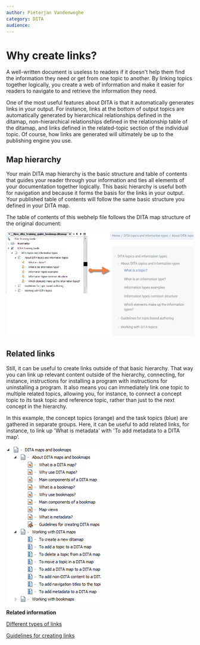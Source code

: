 ```yaml
---
author: Pieterjan Vandenweghe
category: DITA
audience: 
---
```


# Why create links?

A well-written document is useless to readers if it doesn't help them find the information they need or get from one topic to another. By linking topics together logically, you create a web of information and make it easier for readers to navigate to and retrieve the information they need.

One of the most useful features about DITA is that it automatically generates links in your output. For instance, links at the bottom of output topics are automatically generated by hierarchical relationships defined in the ditamap, non-hierarchical relationships defined in the relationship table of the ditamap, and links defined in the related-topic section of the individual topic. Of course, how links are generated will ultimately be up to the publishing engine you use.

## Map hierarchy

Your main DITA map hierarchy is the basic structure and table of contents that guides your reader through your information and ties all elements of your documentation together logically. This basic hierarchy is useful both for navigation and because it forms the basis for the links in your output. Your published table of contents will follow the same basic structure you defined in your DITA map.

The table of contents of this webhelp file follows the DITA map structure of the original document:

![](../_media/graphics/table_of_contents_webhelp_compare.png)

## Related links

Still, it can be useful to create links outside of that basic hierarchy. That way you can link up relevant content outside of the hierarchy, connecting, for instance, instructions for installing a program with instructions for uninstalling a program. It also means you can immediately link one topic to multiple related topics, allowing you, for instance, to connect a concept topic to its task topic and reference topic, rather than just to the next concept in the hierarchy.

In this example, the concept topics \(orange\) and the task topics \(blue\) are gathered in separate groups. Here, it can be useful to add related links, for instance, to link up 'What is metadata' with 'To add metadata to a DITA map'.

![](../_media/graphics/hierarchy_ditamap.PNG)

**Related information**  


[Different types of links](co_types_links.md)

[Guidelines for creating links](re_guidelines_creating_links.md)

